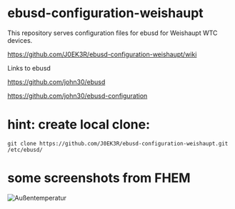 # ebusd-configuration-weishaupt
This repository serves configuration files for ebusd for Weishaupt WTC devices.

https://github.com/J0EK3R/ebusd-configuration-weishaupt/wiki

Links to ebusd

https://github.com/john30/ebusd

https://github.com/john30/ebusd-configuration

# hint: create local clone:
```
git clone https://github.com/J0EK3R/ebusd-configuration-weishaupt.git /etc/ebusd/
```

# some screenshots from FHEM
![Außentemperatur](https://github.com/J0EK3R/ebusd-configuration-weishaupt/wiki/images/fhem-chart-outsidetemp.png|WCMDiagnose)  
